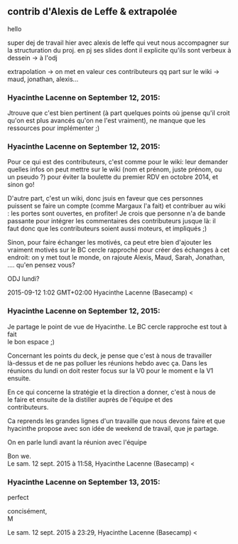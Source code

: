 ## contrib d'Alexis de Leffe &amp; extrapolée



hello  
  
super dej de travail hier avec alexis de leffe qui veut nous accompagner sur
la structuration du proj. en pj ses slides dont il explicite qu'ils sont
verbeux à dessein -&gt; à l'odj  
  
extrapolation -&gt; on met en valeur ces contributeurs qq part sur le wiki
-&gt; maud, jonathan, alexis...



### **Hyacinthe Lacenne** on September 12, 2015:



Jtrouve que c'est bien pertinent (à part quelques points où jpense qu'il croit
qu'on est plus avancés qu'on ne l'est vraiment), ne manque que les ressources
pour implémenter ;)



### **Hyacinthe Lacenne** on September 12, 2015:



Pour ce qui est des contributeurs, c'est comme pour le wiki: leur demander  
quelles infos on peut mettre sur le wiki (nom et prénom, juste prénom, ou  
un pseudo ?) pour éviter la boulette du premier RDV en octobre 2014, et  
sinon go!  
  
D'autre part, c'est un wiki, donc jsuis en faveur que ces personnes  
puissent se faire un compte (comme Margaux l'a fait) et contribuer au wiki  
: les portes sont ouvertes, en profiter! Je crois que personne n'a de bande  
passante pour intégrer les commentaires des contributeurs jusque là: il  
faut donc que les contributeurs soient aussi moteurs, et impliqués ;)  
  
Sinon, pour faire échanger les motivés, ca peut etre bien d'ajouter les  
vraiment motivés sur le BC cercle rapproché pour créer des échanges à cet  
endroit: on y met tout le monde, on rajoute Alexis, Maud, Sarah, Jonathan,  
.... qu'en pensez vous?  
  
ODJ lundi?  
  
2015-09-12 1:02 GMT+02:00 Hyacinthe Lacenne (Basecamp) &lt;



### **Hyacinthe Lacenne** on September 12, 2015:



Je partage le point de vue de Hyacinthe. Le BC cercle rapproche est tout à fait  
le bon espace ;)  
  
Concernant les points du deck, je pense que c'est à nous de travailler  
là-dessus et de ne pas polluer les réunions hebdo avec ça. Dans les  
réunions du lundi on doit rester focus sur la V0 pour le moment e la V1  
ensuite.  
  
En ce qui concerne la stratégie et la direction a donner, c'est à nous de  
le faire et ensuite de la distiller auprès de l'équipe et des  
contributeurs.  
  
Ca reprends les grandes lignes d'un travaille que nous devons faire et que  
hyacinthe propose avec son idée de weekend de travail, que je partage.  
  
On en parle lundi avant la réunion avec l'équipe  
  
Bon we.  
Le sam. 12 sept. 2015 à 11:58, Hyacinthe Lacenne (Basecamp) &lt;



### **Hyacinthe Lacenne** on September 13, 2015:



perfect  
  
concisément,  
M  
  
Le sam. 12 sept. 2015 à 23:29, Hyacinthe Lacenne (Basecamp) &lt;



